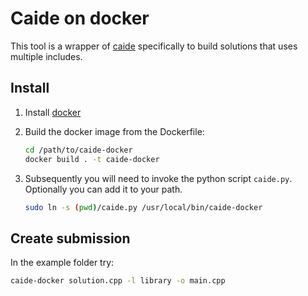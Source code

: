 # Caide on docker

This tool is a wrapper of [caide](https://github.com/slycelote/caide) specifically to build solutions that uses multiple includes.

## Install

1. Install [docker](https://docs.docker.com/install/)

2. Build the docker image from the Dockerfile:

    ```bash
    cd /path/to/caide-docker
    docker build . -t caide-docker
    ```

3. Subsequently you will need to invoke the python script `caide.py`. Optionally you can add it to your path.

    ```bash
    sudo ln -s (pwd)/caide.py /usr/local/bin/caide-docker
    ```

## Create submission

In the example folder try:

```bash
caide-docker solution.cpp -l library -o main.cpp
```
